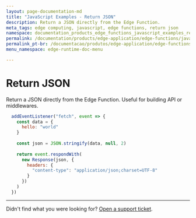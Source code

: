 ```yaml
---
layout: page-documentation-md
title: "JavaScript Examples - Return JSON"
description: Return a JSON directly from the Edge Function.
meta_tags: edge computing, javascript, edge functions, return json
namespace: documentation_products_edge_functions_javascript_examples_return_json
permalink: /documentation/products/edge-application/edge-functions/javascript-examples/return-json/
permalink_pt-br: /documentacao/produtos/edge-application/edge-functions/javascript-examples/return-json/
menu_namespace: edge-runtime-doc-menu

---
```

# Return JSON

Return a JSON directly from the Edge Function. Useful for building API or middlewares.

```javascript
  addEventListener("fetch", event => {
    const data = {
      hello: "world"
    }
  
    const json = JSON.stringify(data, null, 2)
  
    return event.respondWith(
      new Response(json, {
        headers: {
          "content-type": "application/json;charset=UTF-8"
        }
      })
    )
  })
```

---

Didn't find what you were looking for? [Open a support ticket](https://tickets.azion.com/).
